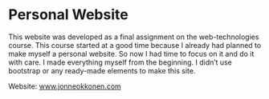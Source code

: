 # Personal Website

This website was developed as a final assignment on the web-technologies course. This course started at a good time because I already had planned to make myself a personal website. So now I had time to focus on it and do it with care. I made everything myself from the beginning. I didn’t use bootstrap or any ready-made elements to make this site.

Website: www.jonneokkonen.com
